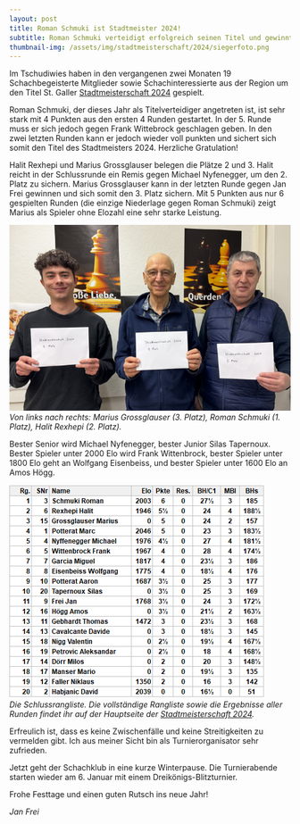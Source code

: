 ```yaml
---
layout: post
title: Roman Schmuki ist Stadtmeister 2024!
subtitle: Roman Schmuki verteidigt erfolgreich seinen Titel und gewinnt die Stadtmeisterschaft 2024 vor Halit Rexhepi und Marius Grossglauser.
thumbnail-img: /assets/img/stadtmeisterschaft/2024/siegerfoto.png
---
```


Im Tschudiwies haben in den vergangenen zwei Monaten 19 Schachbegeisterte Mitglieder sowie Schachinteressierte aus der
Region um den Titel St. Galler [Stadtmeisterschaft 2024](/turniere/stadtmeisterschaft/2024) gespielt.

Roman Schmuki, der dieses Jahr als Titelverteidiger angetreten ist, ist sehr stark mit 4 Punkten aus den ersten 4
Runden gestartet.
In der 5. Runde muss er sich jedoch gegen Frank Wittebrock geschlagen geben. In den zwei letzten Runden
kann er jedoch wieder voll punkten und sichert sich somit den Titel des Stadtmeisters 2024. Herzliche Gratulation!

Halit Rexhepi und Marius Grossglauser belegen die Plätze 2 und 3. Halit reicht in der Schlussrunde ein Remis gegen
Michael Nyfenegger, um den 2. Platz zu sichern. Marius Grossglauser kann in der letzten Runde gegen Jan Frei gewinnen
und sich somit den 3. Platz sichern. Mit 5 Punkten aus nur 6 gespielten Runden (die einzige Niederlage gegen Roman
Schmuki) zeigt Marius als Spieler ohne Elozahl eine sehr starke Leistung.

![Siegerfoto](/assets/img/stadtmeisterschaft/2024/siegerfoto.png)\
_Von links nach rechts: Marius Grossglauser (3. Platz), Roman Schmuki (1. Platz), Halit Rexhepi (2. Platz)._

Bester Senior wird Michael Nyfenegger, bester Junior Silas Tapernoux. Bester Spieler unter 2000 Elo wird Frank
Wittenbrock,
bester Spieler unter 1800 Elo geht an Wolfgang Eisenbeiss, und bester Spieler unter 1600 Elo an Amos Högg.

![Rangliste](/assets/img/stadtmeisterschaft/2024/rangliste.png)\
_Die Schlussrangliste. Die vollständige Rangliste sowie die Ergebnisse aller Runden findet ihr
auf der Hauptseite der [Stadtmeisterschaft 2024](/turniere/stadtmeisterschaft/2024)._

Erfreulich ist, dass es keine Zwischenfälle und keine Streitigkeiten zu vermelden gibt. Ich aus meiner Sicht bin als
Turnierorganisator sehr zufrieden.

Jetzt geht der Schachklub in eine kurze Winterpause. Die Turnierabende starten wieder am 6. Januar mit einem
Dreikönigs-Blitzturnier.

Frohe Festtage und einen guten Rutsch ins neue Jahr!

_Jan Frei_
